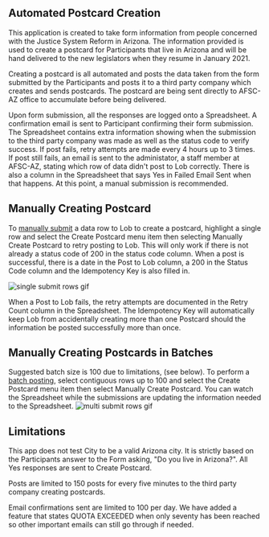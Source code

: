 ## Automated Postcard Creation  

This application is created to take form information from people concerned with the Justice System Reform in Arizona. The information provided is used to create a postcard for Participants that live in Arizona and will be hand delivered to the new legislators when they resume in January 2021.  

Creating a postcard is all automated and posts the data taken from the form submitted by the Participants and posts it to a third party company which creates and sends postcards. The postcard are being sent directly to AFSC-AZ office to accumulate before being delivered.  

Upon form submission, all the responses are logged onto a Spreadsheet. A confirmation email is sent to Participant confirming their form submission. The Spreadsheet contains extra information showing when the submission to the third party company was made as well as the status code to verify success. If post fails, retry attempts are made every 4 hours up to 3 times. If post still fails, an email is sent to the administator, a staff member at AFSC-AZ, stating which row of data didn't post to Lob correctly. There is also a column in the Spreadsheet that says Yes in Failed Email Sent when that happens. At this point, a manual submission is recommended.  

## Manually Creating Postcard  

To [manually submit](./singleSubmit.gif) a data row to Lob to create a postcard, highlight a single row and select the Create Postcard menu item then selecting Manually Create Postcard to retry posting to Lob. This will only work if there is not already a status code of 200 in the status code column. When a post is successful, there is a date in the Post to Lob column, a 200 in the Status Code column and the Idempotency Key is also filled in.   

<img src="https://afsc-az-project.s3.us-east-2.amazonaws.com/multiSubmit.gif" alt="single submit rows gif">

When a Post to Lob fails, the retry attempts are documented in the Retry Count column in the Spreadsheet. The Idempotency Key will automatically keep Lob from accidentally creating more than one Postcard should the information be posted successfully more than once. 


## Manually Creating Postcards in Batches

Suggested batch size is 100 due to limitations, (see below). To perform a [batch posting](./multiSubmit.gif), select contiguous rows up to 100 and select the Create Postcard menu item then select Manually Create Postcard. You can watch the Spreadsheet while the submissions are updating the information needed to the Spreadsheet.
<img src="https://afsc-az-project.s3.us-east-2.amazonaws.com/multiSubmit.gif" alt="multi submit rows gif">

## Limitations

This app does not test City to be a valid Arizona city. It is strictly based on the Participants answer to the Form asking, "Do you live in Arizona?". All Yes responses are sent to Create Postcard.  

Posts are limited to 150 posts for every five minutes to the third party company creating postcards.

Email confirmations sent are limited to 100 per day. We have added a feature that states QUOTA EXCEEDED when only seventy has been reached so other important emails can still go through if needed.
